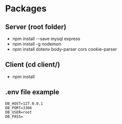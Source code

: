 # Packages

## Server (root folder)
* npm install --save mysql express
* npm install -g nodemon
* npm install dotenv body-parser cors cookie-parser

## Client (cd client/)
* npm install

## .env file example
```
DB_HOST=127.0.0.1
DB_PORT=3306
DB_USER=root
DB_PASS=
```
